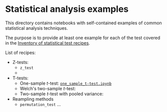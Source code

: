 # Statistical analysis examples

This directory contains notebooks with self-contained examples of common statistical analysis techniques.

The purpose is to provide at least one example for each of the test
covered in the [Inventory of statistical test recipes](https://docs.google.com/document/d/1fwep23-95U-w1QMPU31nOvUnUXE2X3s_Dbk5JuLlKAY/edit#heading=h.blivc5m8tn2d).



List of recipes:

- Z-tests:
  - `z_test`
  - 
- T-tests:
  - One-sample $t$-test: [`one_sample_t-test.ipynb`](./one_sample_t-test.ipynb)
  - Welch's two-sample $t$-test:
  - Two-sample $t$-test with pooled variance: 
- Reampling methods
  - `permutation_test` ...



